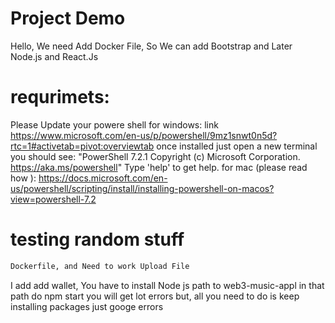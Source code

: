 # Project Demo
Hello, 
We need Add Docker File, So We can add Bootstrap and Later Node.js and React.Js

# requrimets: 
Please Update your powere shell 
for windows: link https://www.microsoft.com/en-us/p/powershell/9mz1snwt0n5d?rtc=1#activetab=pivot:overviewtab
once installed just open a new terminal 
you should see: 
"PowerShell 7.2.1
Copyright (c) Microsoft Corporation.
https://aka.ms/powershell"
Type 'help' to get help.
for mac (please read how ): https://docs.microsoft.com/en-us/powershell/scripting/install/installing-powershell-on-macos?view=powershell-7.2

# testing random stuff
```bash
Dockerfile, and Need to work Upload File

```
I add add wallet, You have to install Node js 
path to web3-music-appl
in that path do npm start
you will get lot errors but, all you need to do is keep installing packages just googe errors

